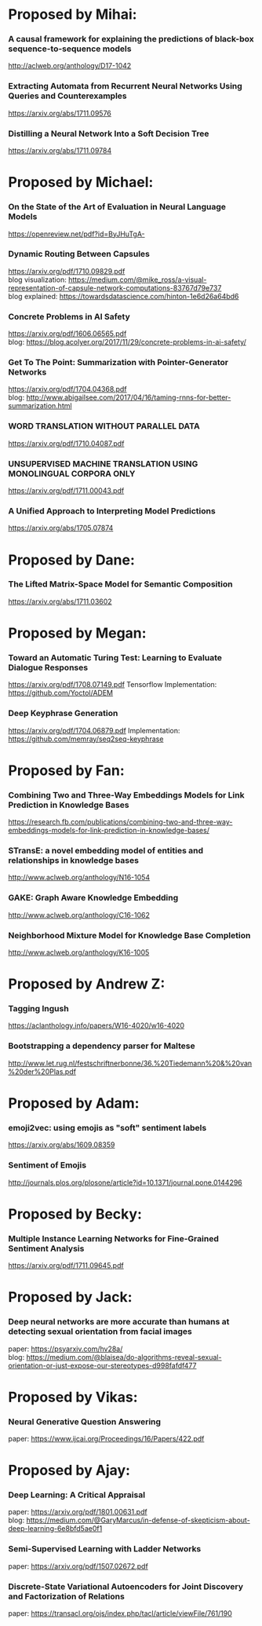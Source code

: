 # Proposed by Mihai:

### A causal framework for explaining the predictions of black-box sequence-to-sequence models
http://aclweb.org/anthology/D17-1042

### Extracting Automata from Recurrent Neural Networks Using Queries and Counterexamples
https://arxiv.org/abs/1711.09576

### Distilling a Neural Network Into a Soft Decision Tree
https://arxiv.org/abs/1711.09784

# Proposed by Michael:

### On the State of the Art of Evaluation in Neural Language Models
https://openreview.net/pdf?id=ByJHuTgA-

### Dynamic Routing Between Capsules
https://arxiv.org/pdf/1710.09829.pdf <br>
blog visualization: https://medium.com/@mike_ross/a-visual-representation-of-capsule-network-computations-83767d79e737 <br>
blog explained: https://towardsdatascience.com/hinton-1e6d26a64bd6

### Concrete Problems in AI Safety
https://arxiv.org/pdf/1606.06565.pdf <br>
blog: https://blog.acolyer.org/2017/11/29/concrete-problems-in-ai-safety/

### Get To The Point: Summarization with Pointer-Generator Networks
https://arxiv.org/pdf/1704.04368.pdf <br>
blog: http://www.abigailsee.com/2017/04/16/taming-rnns-for-better-summarization.html

### WORD TRANSLATION WITHOUT PARALLEL DATA
https://arxiv.org/pdf/1710.04087.pdf
### UNSUPERVISED MACHINE TRANSLATION USING MONOLINGUAL CORPORA ONLY
https://arxiv.org/pdf/1711.00043.pdf

### A Unified Approach to Interpreting Model Predictions
https://arxiv.org/abs/1705.07874

# Proposed by Dane:

### The Lifted Matrix-Space Model for Semantic Composition
https://arxiv.org/abs/1711.03602

# Proposed by Megan:

### Toward an Automatic Turing Test: Learning to Evaluate Dialogue Responses
https://arxiv.org/pdf/1708.07149.pdf
Tensorflow Implementation: https://github.com/Yoctol/ADEM

### Deep Keyphrase Generation
https://arxiv.org/pdf/1704.06879.pdf
Implementation: https://github.com/memray/seq2seq-keyphrase

# Proposed by Fan:
### Combining Two and Three-Way Embeddings Models for Link Prediction in Knowledge Bases
https://research.fb.com/publications/combining-two-and-three-way-embeddings-models-for-link-prediction-in-knowledge-bases/
### STransE: a novel embedding model of entities and relationships in knowledge bases
http://www.aclweb.org/anthology/N16-1054
### GAKE: Graph Aware Knowledge Embedding
http://www.aclweb.org/anthology/C16-1062
### Neighborhood Mixture Model for Knowledge Base Completion
http://www.aclweb.org/anthology/K16-1005

# Proposed by Andrew Z:
### Tagging Ingush
https://aclanthology.info/papers/W16-4020/w16-4020
### Bootstrapping a dependency parser for Maltese
http://www.let.rug.nl/festschriftnerbonne/36.%20Tiedemann%20&%20van%20der%20Plas.pdf

# Proposed by Adam:
### emoji2vec: using emojis as "soft" sentiment labels
https://arxiv.org/abs/1609.08359
### Sentiment of Emojis
http://journals.plos.org/plosone/article?id=10.1371/journal.pone.0144296

# Proposed by Becky:

### Multiple Instance Learning Networks for Fine-Grained Sentiment Analysis
https://arxiv.org/pdf/1711.09645.pdf

# Proposed by Jack:

### Deep neural networks are more accurate than humans at detecting sexual orientation from facial images
paper: https://psyarxiv.com/hv28a/ <br>
blog: https://medium.com/@blaisea/do-algorithms-reveal-sexual-orientation-or-just-expose-our-stereotypes-d998fafdf477 <br>

# Proposed by Vikas:
### Neural Generative Question Answering
paper: https://www.ijcai.org/Proceedings/16/Papers/422.pdf 

# Proposed by Ajay:
### Deep Learning: A Critical Appraisal 
paper: https://arxiv.org/pdf/1801.00631.pdf <br>
blog: https://medium.com/@GaryMarcus/in-defense-of-skepticism-about-deep-learning-6e8bfd5ae0f1

### Semi-Supervised Learning with Ladder Networks
paper: https://arxiv.org/pdf/1507.02672.pdf 

### Discrete-State Variational Autoencoders for Joint Discovery and Factorization of Relations
paper: https://transacl.org/ojs/index.php/tacl/article/viewFile/761/190
